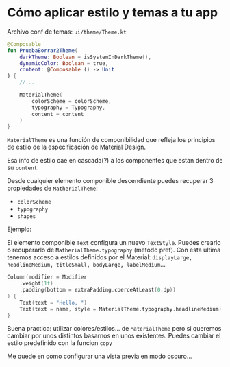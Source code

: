 # Cómo aplicar estilo y temas a tu app

Archivo conf de temas:
`ui/theme/Theme.kt`

```kotlin
@Composable
fun PruebaBorrar2Theme(
    darkTheme: Boolean = isSystemInDarkTheme(),
    dynamicColor: Boolean = true,
    content: @Composable () -> Unit
) {
    //...

    MaterialTheme(
        colorScheme = colorScheme,
        typography = Typography,
        content = content
    )
}
```
`MaterialTheme` es una función de componibilidad que refleja los principios de 
estilo de la especificación de Material Design.

Esa info de estilo cae en cascada(?) a los componentes que estan dentro de su `content`.

Desde cualquier elemento componible descendiente puedes recuperar 3 propiedades de `MatherialTheme`:
* `colorScheme`
* `typography`
* `shapes`

Ejemplo:

El elemento componible `Text` configura un nuevo `TextStyle`. Puedes crearlo o recuperarlo de 
`MatherialTheme.typography` (metodo pref). Con esta ultima tenemos acceso a estilos definidos por 
el Material: `displayLarge, headlineMedium, titleSmall, bodyLarge, labelMedium`...
```kotlin
Column(modifier = Modifier
    .weight(1f)
    .padding(bottom = extraPadding.coerceAtLeast(0.dp))
) {
    Text(text = "Hello, ")
    Text(text = name, style = MaterialTheme.typography.headlineMedium)
}
```

Buena practica: utilizar colores/estilos... de `MaterialTheme` pero si queremos cambiar por unos 
distintos basarnos en unos existentes.
Puedes cambiar el estilo predefinido con la funcion `copy`


Me quede en como configurar una vista previa en modo oscuro...